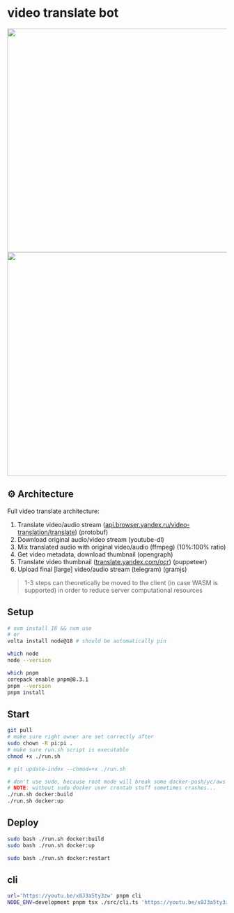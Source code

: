 # video translate bot

<img height="512px" src="https://github.com/nezort11/video-translate-bot/assets/59317431/5a8eb1f1-a2ab-4359-a5f4-433dfc9f4f8b" />
<img height="512px" src="https://github.com/nezort11/video-translate-bot/assets/59317431/dc45aafd-152a-4631-a3fa-4170aae0c1d2" />

## ⚙️ Architecture

Full video translate architecture:

1. Translate video/audio stream ([api.browser.yandex.ru/video-translation/translate](https://api.browser.yandex.ru/video-translation/translate)) (protobuf)
2. Download original audio/video stream (youtube-dl)
3. Mix translated audio with original video/audio (ffmpeg) (10%:100% ratio)
4. Get video metadata, download thumbnail (opengraph)
5. Translate video thumbnail ([translate.yandex.com/ocr](https://translate.yandex.com/ocr)) (puppeteer)
6. Upload final [large] video/audio stream (telegram) (gramjs)

> 1-3 steps can theoretically be moved to the client (in case WASM is supported) in order to reduce server computational resources

## Setup

```sh
# nvm install 18 && nvm use
# or
volta install node@18 # should be automatically pin

which node
node --version

which pnpm
corepack enable pnpm@8.3.1
pnpm --version
pnpm install
```

## Start

```sh
git pull
# make sure right owner are set correctly after
sudo chown -R pi:pi .
# make sure run.sh script is executable
chmod +x ./run.sh

# git update-index --chmod=+x ./run.sh

# don't use sudo, because root mode will break some docker-push/yc/aws stuff
# NOTE: without sudo docker user crontab stuff sometimes crashes...
./run.sh docker:build
./run.sh docker:up
```

## Deploy

```sh
sudo bash ./run.sh docker:build
sudo bash ./run.sh docker:up

sudo bash ./run.sh docker:restart
```

## cli

```sh
url='https://youtu.be/x8J3a5ty3zw' pnpm cli
NODE_ENV=development pnpm tsx ./src/cli.ts 'https://youtu.be/x8J3a5ty3zw'
```
